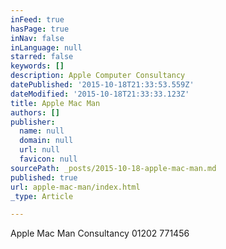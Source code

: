```yaml
---
inFeed: true
hasPage: true
inNav: false
inLanguage: null
starred: false
keywords: []
description: Apple Computer Consultancy
datePublished: '2015-10-18T21:33:53.559Z'
dateModified: '2015-10-18T21:33:33.123Z'
title: Apple Mac Man
authors: []
publisher:
  name: null
  domain: null
  url: null
  favicon: null
sourcePath: _posts/2015-10-18-apple-mac-man.md
published: true
url: apple-mac-man/index.html
_type: Article

---
```

Apple Mac Man Consultancy      01202 771456